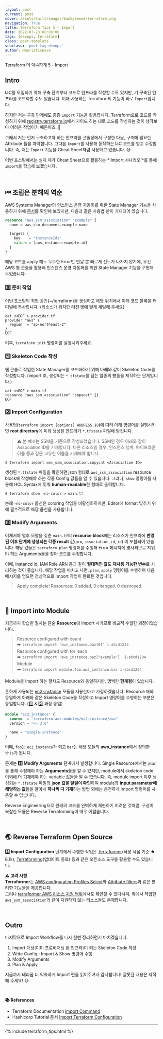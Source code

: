 ```yaml
---
layout: post
current: post
cover: assets/built/images/background/terraform.png
navigation: True
title: Terraform Tips 5 - Import
date: 2022-07-23 00:00:00
tags: [devops, terraform]
class: post-template
subclass: 'post tag-devops'
author: HeuristicWave
---
```


Terraform 더 익숙하게 5 - Import


## Intro

IaC를 도입하기 위해 구축 단계부터 코드로 인프라를 작성할 수도 있지만, 기 구축된 인프라를 코드화할 수도 있습니다.
이때 사용하는 Terraform의 기능이 바로 `Import`입니다.

하지만 저는 구축 단계에도 종종 `Import` 기능을 활용합니다. Terraform으로 코드를 작성하기 위해 [registry.terraform.io](https://registry.terraform.io/providers/hashicorp/aws/latest/docs )에서
가이드 하는 대로 코드를 작성하는 것이 생각보다 어려운 작업이기 때문이죠. 🥲

그래서 저는 먼저 구축하고자 하는 인프라를 콘솔상에서 구성한 다음, 구축에 필요한 Attribute 들을 파악합니다.
그다음 `Import`를 사용해 동작하는 IaC 코드를 얻고 수정합니다.
즉, 저는 `Import` 기능을 Cheat Sheet처럼 사용하고 있습니다. 😅

이번 포스팅에서는 실제 제가 Cheat Sheet으로 활용하는 *'Import 시나리오'*를 통해 `Import`를 학습해 보겠습니다. 

<br>

## ⏮ 조립은 분해의 역순

AWS Systems Manager의 인스턴스 운영 자동화를 위한 State Manager 기능을 사용하기 위해 [문서](https://registry.terraform.io/providers/hashicorp/aws/latest/docs/resources/ssm_association )를
확인해 보았지만, 다음과 같은 사용법 만이 기재되어 있습니다.

```terraform
resource "aws_ssm_association" "example" {
  name = aws_ssm_document.example.name

  targets {
    key    = "InstanceIds"
    values = [aws_instance.example.id]
  }
}
```

해당 코드를 apply 해도 무수한 Error만 만날 뿐 빠르게 진도가 나가지 않기에, 우선 AWS 웹 콘솔을 활용해 인스턴스 운영 자동화를 위한 State Manager 기능을 구현해 두었습니다.

### 0️⃣ 준비 작업

이번 포스팅의 작업 공간(~/terraform)을 생성하고 해당 위치에서 아래 코드 블록을 터미널에 복사합니다. (리소스가 위치한 리전 명에 맞게 세팅해 주세요)

```shell
cat <<EOF > provider.tf
provider "aws" {
  region  = "ap-northeast-2"
}
EOF
```
이후, `terraform init` 명령어를 실행시켜주세요.

### 1️⃣ Skeleton Code 작성

웹 콘솔로 작업한 State Manager를 코드화하기 위해 아래와 같이 Skeleton Code를 작성합니다.
(import 후, 생성되는 `*.tfstate`를 담는 일종의 빵틀을 제작하는 단계입니다.)

```shell
cat <<EOF > main.tf
resource "aws_ssm_association" "copycat" {}
EOF
```

### 2️⃣ Import Configuration

사용법(`terraform import [options] ADDRESS ID`)에 따라 아래 명령어를 실행시키면 **root directory**에 미리 생성된 인프라가 `*.tfstate` 파일에 담깁니다.

> ⚠️ 본 예시는 SSM을 기준으로 작성되었습니다. SSM인 경우 아래와 같이 Association ID를 기재합니다.
> 다른 리소스일 경우, 인스턴스 넘버, 파이프라인 이름 등과 같은 고유한 이름을 기재해야 합니다. 

```shell
$ terraform import aws_ssm_association.copycat <Association ID>
```

생성된 `*.tfstate` 파일을 확인하면 json 형태로 `aws_ssm_association` resource block에 작성해야 하는 각종 Config 값들을 알 수 있습니다.
그러나, `show` 명령어를 사용해 HCL Syntax에 맞춰 **human-readable**한 형태로 출력합니다.

```shell
$ terraform show -no-color > main.tf
```

본래 `-no-color` 옵션은 coloring 작업을 비활성화하지만, Editor에 format 맞추기 위해 필수적으로 해당 옵션을 사용합니다.

### 3️⃣ Modify Arguments

이제서야 얼추 모양을 갖춘 `main.tf`의 **resource block**에는 리소스가 인프라에 **반영된 이후 단계에 생성되는 각종 result** 값(`arn`, `association_id`, `id`)
이 포함되어 있습니다. 해당 값들은 `terraform plan` 명령어를 수행해 Error 메시지에 명시되므로 지워야 하는 Arguments들을 찾아 코드를 수정합니다.

이때, Instancd Id, IAM Role ARN 등과 같이 **절대적인 값**도 **재사용 가능한 변수**로 처리하는 것이 좋습니다.
해당 작업을 마치고 나면, `plan`, `apply` 명령어를 수행하여 다음 메시지를 얻으면 정상적으로 Import 작업이 완료된 것입니다.

> Apply complete! Resources: 0 added, 0 changed, 0 destroyed.
   
<br>

## 🥵 Import into Module 

지금까지 학습한 절차는 단순 **Resource**에 Import 시키므로 비교적 수월한 과정이었습니다.

> Resource configured with count <br>
> ➡️ `terraform import 'aws_instance.baz[0]' i-abcd1234` <br>
> Resource configured with for_each <br>
> ➡️ `terraform import 'aws_instance.baz["example"]' i-abcd1234` <br>
> Module <br>
> ➡️ `terraform import module.foo.aws_instance.bar i-abcd1234`

Module을 Import 하는 절차도 Resource와 동일하지만, 명백한 **한계점**이 있습니다.

흔하게 사용되는 [ec2-instance](https://registry.terraform.io/modules/terraform-aws-modules/ec2-instance/aws/latest) 모듈을 사용한다고 가정하겠습니다.
Resource 때와 동일하게 아래와 같은 Skeleton Code를 작성하고 Import 명령어를 수행하는 부분은 동일합니다. (1️⃣ & 2️⃣ 과정 동일)

```terraform
module "ec2_instance" {
  source  = "terraform-aws-modules/ec2-instance/aws"
  version = "~> 3.0"

  name = "single-instance"
}
```

이때, `foo`는 `ec2_instance`가 되고 `bar`는 해당 모듈의 **aws_instance**에서 정의한 `this`가 됩니다.

문제는 **3️⃣ Modify Arguments** 단계에서 발생합니다. Single Resource에서는 `plan`을 통해 수정해야 하는 **Arguments**들을 알 수 있지만, 
module에서 skeleton code 이외에 더 기재해야 하는 variable 값들을 알 수 없습니다.
즉, module import 이후 생성되는 `*.tfstate` 파일의 **json 값을 일일이 확인**하여 module의 **input parameter에 해당하는 값**들을 알아내 **하나씩 다 기재**하는 방법 외에는 
온전하게 import 명령어를 사용할 수 없습니다.

Reverse Engineering으로 원래의 코드를 완벽하게 재현하기 어려운 것처럼, 구성이 복잡한 모듈은 Reverse Terraforming이 매우 어렵습니다.

<br>

## 🌏 Reverse Terraform Open Source

**2️⃣ Import Configuration** 단계에서 수행한 작업은 [Terraformer](https://github.com/GoogleCloudPlatform/terraformer )(작성 시점 기준 ★ 8.1k),
[Terraforming](https://github.com/dtan4/terraforming )(업데이트 종료) 등과 같은 오픈소스 도구를 활용할 수도 있습니다.

**⚠️ 고려 사항**<br>
**Terraformer**는 [AWS configuration Profiles Select](https://github.com/GoogleCloudPlatform/terraformer/blob/master/docs/aws.md#profiles-support )와 [Attribute filters](https://github.com/GoogleCloudPlatform/terraformer/blob/master/docs/aws.md#attribute-filters )과 같은 편리한 기능들을 제공합니다. <br>
그러나 [terraformer AWS 리소스 지원 범위](https://github.com/GoogleCloudPlatform/terraformer/blob/master/docs/aws.md#supported-services )에서도 확인할 수 있다시피,
위에서 작업한 `aws_ssm_association`과 같이 지원하지 않는 리소스들도 존재합니다.

<br>

## Outro

마지막으로 Import Workflow를 다시 한번 정리하면서 마치겠습니다.

1. Import 대상(이미 프로비저닝 된 인프라)이 되는 Skeleton Code 작성
2. Write Config : Import & Show 명령어 수행
3. Modify Arguments
4. Plan & Apply

지금까지 테라폼 더 익숙하게 Import 편을 읽어주셔서 감사합니다! 잘못된 내용은 지적해 주세요! 😃

<br>

**📚 References**

- Terraform Documentation [Import Command](https://www.terraform.io/cli/commands/import)
- Hashicorp Tutorial 문서 [Import Terraform Configuration](https://learn.hashicorp.com/tutorials/terraform/state-import?in=terraform/state)


---

{% include terraform_tips.html %}

<br>